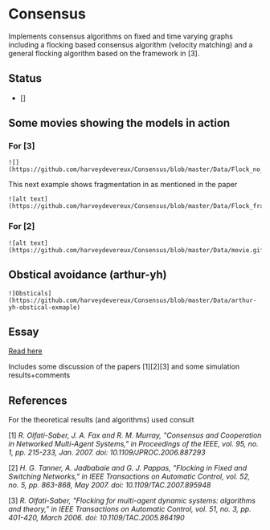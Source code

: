 # Consensus
Implements consensus algorithms on fixed and time varying graphs including a flocking based
consensus algorithm (velocity matching) and a general flocking algorithm based
on the framework in [3]. 

## Status

- []

## Some movies showing the models in action

### For [3] 

    ![](https://github.com/harveydevereux/Consensus/blob/master/Data/Flock_no_fragment.gif)
   
This next example shows fragmentation in as mentioned in the paper
  
    ![alt text](https://github.com/harveydevereux/Consensus/blob/master/Data/Flock_fragment.gif)
  
### For [2] 
    
    ![alt text](https://github.com/harveydevereux/Consensus/blob/master/Data/movie.gif)

## Obstical avoidance (arthur-yh)

    ![Obsticals](https://github.com/harveydevereux/Consensus/blob/master/Data/arthur-yh-obstical-exmaple)

## Essay 

[Read here](https://github.com/harveydevereux/Consensus/blob/master/consensus-complex-networks.pdf)

Includes some discussion of the papers [1][2][3] and some simulation results+comments

## References

For the theoretical results (and algorithms) used consult 

[1] *R. Olfati-Saber, J. A. Fax and R. M. Murray, "Consensus and Cooperation in Networked Multi-Agent Systems," in Proceedings of the IEEE, vol. 95, no. 1, pp. 215-233, Jan. 2007.
doi: 10.1109/JPROC.2006.887293*

[2] *H. G. Tanner, A. Jadbabaie and G. J. Pappas, "Flocking in Fixed and Switching Networks," in IEEE Transactions on Automatic Control, vol. 52, no. 5, pp. 863-868, May 2007.
doi: 10.1109/TAC.2007.895948*

[3] *R. Olfati-Saber, "Flocking for multi-agent dynamic systems: algorithms and theory," in IEEE Transactions on Automatic Control, vol. 51, no. 3, pp. 401-420, March 2006.
doi: 10.1109/TAC.2005.864190*
